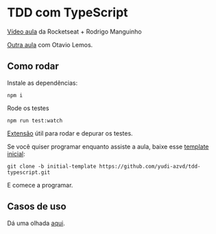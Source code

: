 # TDD com TypeScript

[Vídeo aula](https://www.youtube.com/watch?v=sg1zFpNM5Jw) da
Rocketseat + Rodrigo Manguinho

[Outra aula](https://www.youtube.com/watch?v=_ljM7uTI4g8) com Otavio Lemos.

## Como rodar

Instale as dependências:

    npm i

Rode os testes

    npm run test:watch

[Extensão](https://marketplace.visualstudio.com/items?itemName=firsttris.vscode-jest-runner) útil para rodar e depurar os testes.

Se você quiser programar enquanto assiste a aula, baixe esse
[template inicial](https://github.com/yudi-azvd/tdd-typescript/tree/initial-template):

    git clone -b initial-template https://github.com/yudi-azvd/tdd-typescript.git

E comece a programar.

## Casos de uso

Dá uma olhada [aqui](./docs/use-cases.md).


